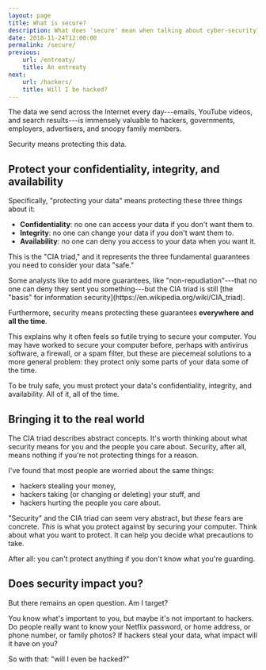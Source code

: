 ```yaml
---
layout: page
title: What is secure?
description: What does 'secure' mean when talking about cyber-security?
date: 2018-11-24T12:00:00
permalink: /secure/
previous:
    url: /entreaty/
    title: An entreaty
next:
    url: /hackers/
    title: Will I be hacked?
---
```


The data we send across the Internet every day---emails, YouTube videos, and search results---is immensely valuable to hackers, governments, employers, advertisers, and snoopy family members.

Security means protecting this data.

## Protect your confidentiality, integrity, and availability

Specifically, "protecting your data" means protecting these three things about it:

* **Confidentiality**: no one can access your data if you don't want them to.
* **Integrity**: no one can change your data if you don't want them to.
* **Availability**: no one can deny you access to your data when you want it.

This is the "CIA triad," and it represents the three fundamental guarantees you need to consider your data "safe."

<aside class="sidenote">
Some analysts like to add more guarantees, like "non-repudiation"---that no one can deny they sent you something---but the CIA triad is still [the "basis" for information security](https://en.wikipedia.org/wiki/CIA_triad).
</aside>

Furthermore, security means protecting these guarantees **everywhere and all the time**.

This explains why it often feels so futile trying to secure your computer. You may have worked to secure your computer before, perhaps with antivirus software, a firewall, or a spam filter, but these are piecemeal solutions to a more general problem: they protect only some parts of your data some of the time.

To be truly safe, you must protect your data's confidentiality, integrity, and availability. All of it, all of the time.

## Bringing it to the real world

The CIA triad describes abstract concepts. It's worth thinking about what security means for you and the people you care about. Security, after all, means nothing if you're not protecting things for a reason.

I've found that most people are worried about the same things<!-- TODO cite folk models -->:

* hackers stealing your money,
* hackers taking (or changing or deleting) your stuff, and
* hackers hurting the people you care about.

"Security" and the CIA triad can seem very abstract, but *these* fears are concrete. *This* is what you protect against by securing your computer. Think about what you want to protect. It can help you decide what precautions to take.

After all: you can't protect anything if you don't know what you're guarding.

## Does security impact you?

But there remains an open question. Am I target?

You know what's important to you, but maybe it's not important to hackers. Do people really want to know your Netflix password, or home address, or phone number, or family photos? If hackers steal your data, what impact will it have on you?

So with that: "will I even be hacked?"
